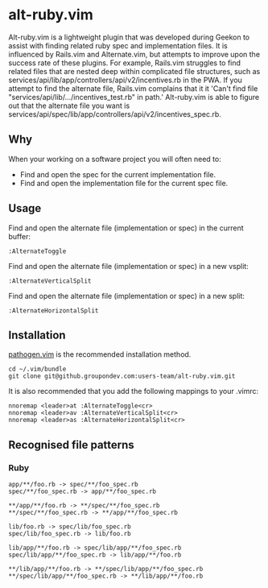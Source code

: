 alt-ruby.vim
============

Alt-ruby.vim is a lightweight plugin that was developed during Geekon to assist with finding related ruby spec and implementation files.
It is influenced by Rails.vim and Alternate.vim, but attempts to improve upon the success rate of these plugins.
For example, Rails.vim struggles to find related files that are nested deep within complicated file structures,
such as services/api/lib/app/controllers/api/v2/incentives.rb in the PWA. If you attempt to find the alternate file,
Rails.vim complains that it it 'Can't find file "services/api/lib/.../incentives_test.rb" in path.'
Alt-ruby.vim is able to figure out that the alternate file you want is services/api/spec/lib/app/controllers/api/v2/incentives_spec.rb.

## Why

When your working on a software project you will often need to:

* Find and open the spec for the current implementation file.
* Find and open the implementation file for the current spec file.

## Usage

Find and open the alternate file (implementation or spec) in the current buffer:

```vim
:AlternateToggle
```

Find and open the alternate file (implementation or spec) in a new vsplit:

```vim
:AlternateVerticalSplit
```

Find and open the alternate file (implementation or spec) in a new split:

```vim
:AlternateHorizontalSplit
```

## Installation

[pathogen.vim](https://github.com/tpope/vim-pathogen) is the recommended installation method. 

    cd ~/.vim/bundle
    git clone git@github.groupondev.com:users-team/alt-ruby.vim.git

It is also recommended that you add the following mappings to your .vimrc:

    nnoremap <leader>at :AlternateToggle<cr>
    nnoremap <leader>av :AlternateVerticalSplit<cr>
    nnoremap <leader>as :AlternateHorizontalSplit<cr>


## Recognised file patterns

### Ruby

```
app/**/foo.rb -> spec/**/foo_spec.rb
spec/**/foo_spec.rb -> app/**/foo_spec.rb

**/app/**/foo.rb -> **/spec/**/foo_spec.rb
**/spec/**/foo_spec.rb -> **/app/**/foo_spec.rb

lib/foo.rb -> spec/lib/foo_spec.rb
spec/lib/foo_spec.rb -> lib/foo.rb

lib/app/**/foo.rb -> spec/lib/app/**/foo_spec.rb
spec/lib/app/**/foo_spec.rb -> lib/app/**/foo.rb

**/lib/app/**/foo.rb -> **/spec/lib/app/**/foo_spec.rb
**/spec/lib/app/**/foo_spec.rb -> **/lib/app/**/foo.rb
```
